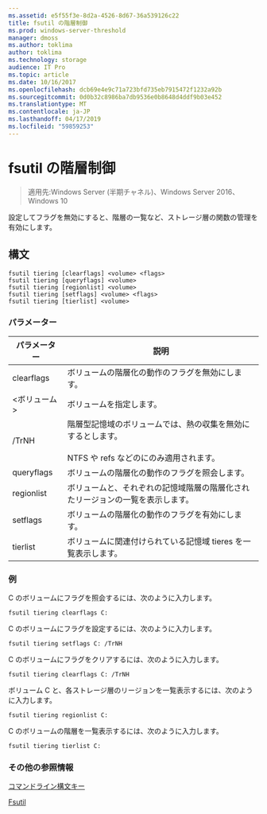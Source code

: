```yaml
---
ms.assetid: e5f55f3e-8d2a-4526-8d67-36a539126c22
title: fsutil の階層制御
ms.prod: windows-server-threshold
manager: dmoss
ms.author: toklima
author: toklima
ms.technology: storage
audience: IT Pro
ms.topic: article
ms.date: 10/16/2017
ms.openlocfilehash: dcb69e4e9c71a723bfd735eb7915472f1232a92b
ms.sourcegitcommit: 0d0b32c8986ba7db9536e0b8648d4ddf9b03e452
ms.translationtype: MT
ms.contentlocale: ja-JP
ms.lasthandoff: 04/17/2019
ms.locfileid: "59859253"
---
```

# <a name="fsutil-tiering"></a>fsutil の階層制御
>適用先:Windows Server (半期チャネル)、Windows Server 2016、Windows 10

設定してフラグを無効にすると、階層の一覧など、ストレージ層の関数の管理を有効にします。

## <a name="syntax"></a>構文

```
fsutil tiering [clearflags] <volume> <flags>
fsutil tiering [queryflags] <volume>
fsutil tiering [regionlist] <volume>
fsutil tiering [setflags] <volume> <flags>
fsutil tiering [tierlist] <volume>
```

### <a name="parameters"></a>パラメーター

|パラメーター|説明|
|-------------|---------------|
|clearflags|ボリュームの階層化の動作のフラグを無効にします。|
|\<ボリューム >|ボリュームを指定します。|
|/TrNH|階層型記憶域のボリュームでは、熱の収集を無効にするとします。<br /><br>NTFS や refs などのにのみ適用されます。|
|queryflags|ボリュームの階層化の動作のフラグを照会します。|
|regionlist|ボリュームと、それぞれの記憶域階層の階層化されたリージョンの一覧を表示します。|
|setflags|ボリュームの階層化の動作のフラグを有効にします。|
|tierlist|ボリュームに関連付けられている記憶域 tieres を一覧表示します。|


### <a name="examples"></a>例

C のボリュームにフラグを照会するには、次のように入力します。

```
fsutil tiering clearflags C:
```

C のボリュームにフラグを設定するには、次のように入力します。

```
fsutil tiering setflags C: /TrNH
```

C のボリュームにフラグをクリアするには、次のように入力します。

```
fsutil tiering clearflags C: /TrNH
```

ボリューム C と、各ストレージ層のリージョンを一覧表示するには、次のように入力します。

```
fsutil tiering regionlist C:
```

C のボリュームの階層を一覧表示するには、次のように入力します。

```
fsutil tiering tierlist C:
```



### <a name="additional-references"></a>その他の参照情報
[コマンドライン構文キー](Command-Line-Syntax-Key.md)

[Fsutil](Fsutil.md)

